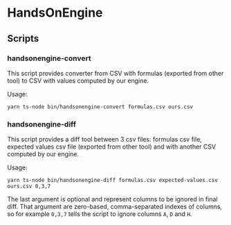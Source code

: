 # HandsOnEngine

## Scripts

### handsonengine-convert

This script provides converter from CSV with formulas (exported from other tool) to CSV with values computed by our engine.

Usage:

```
yarn ts-node bin/handsonengine-convert formulas.csv ours.csv
```

### handsonengine-diff

This script provides a diff tool between 3 csv files: formulas csv file, expected values csv file (exported from other tool) and with another CSV computed by our engine.

Usage:

```
yarn ts-node bin/handsonengine-diff formulas.csv expected-values.csv ours.csv 0,3,7
```

The last argument is optional and represent columns to be ignored in final diff. That argument are zero-based, comma-separated indexes of columns, so for example `0,3,7` tells the script to ignore columns `A`, `D` and `H`.
